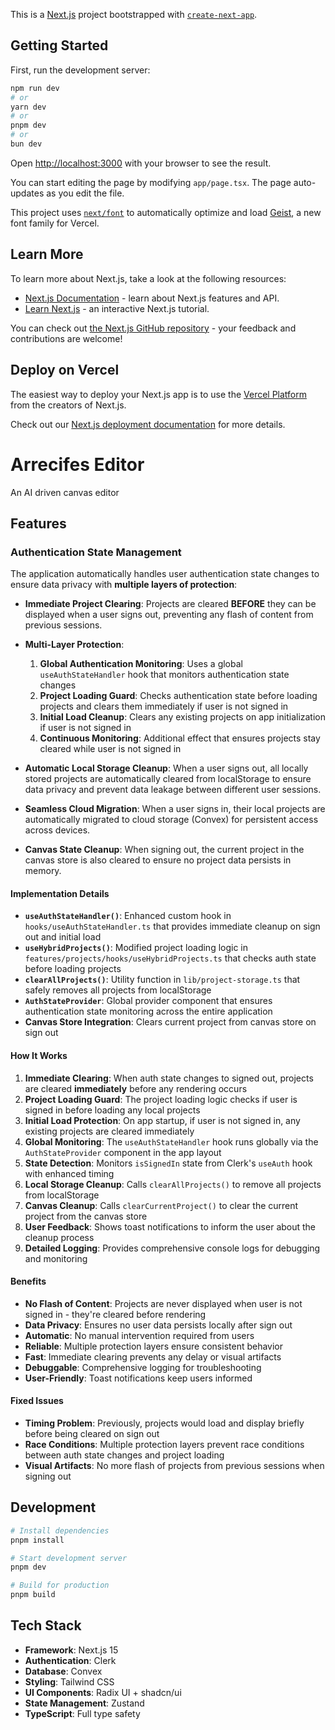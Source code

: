 This is a [Next.js](https://nextjs.org) project bootstrapped with [`create-next-app`](https://nextjs.org/docs/app/api-reference/cli/create-next-app).

## Getting Started

First, run the development server:

```bash
npm run dev
# or
yarn dev
# or
pnpm dev
# or
bun dev
```

Open [http://localhost:3000](http://localhost:3000) with your browser to see the result.

You can start editing the page by modifying `app/page.tsx`. The page auto-updates as you edit the file.

This project uses [`next/font`](https://nextjs.org/docs/app/building-your-application/optimizing/fonts) to automatically optimize and load [Geist](https://vercel.com/font), a new font family for Vercel.

## Learn More

To learn more about Next.js, take a look at the following resources:

- [Next.js Documentation](https://nextjs.org/docs) - learn about Next.js features and API.
- [Learn Next.js](https://nextjs.org/learn) - an interactive Next.js tutorial.

You can check out [the Next.js GitHub repository](https://github.com/vercel/next.js) - your feedback and contributions are welcome!

## Deploy on Vercel

The easiest way to deploy your Next.js app is to use the [Vercel Platform](https://vercel.com/new?utm_medium=default-template&filter=next.js&utm_source=create-next-app&utm_campaign=create-next-app-readme) from the creators of Next.js.

Check out our [Next.js deployment documentation](https://nextjs.org/docs/app/building-your-application/deploying) for more details.

# Arrecifes Editor

An AI driven canvas editor

## Features

### Authentication State Management

The application automatically handles user authentication state changes to ensure data privacy with **multiple layers of protection**:

- **Immediate Project Clearing**: Projects are cleared **BEFORE** they can be displayed when a user signs out, preventing any flash of content from previous sessions.

- **Multi-Layer Protection**:

  1. **Global Authentication Monitoring**: Uses a global `useAuthStateHandler` hook that monitors authentication state changes
  2. **Project Loading Guard**: Checks authentication state before loading projects and clears them immediately if user is not signed in
  3. **Initial Load Cleanup**: Clears any existing projects on app initialization if user is not signed in
  4. **Continuous Monitoring**: Additional effect that ensures projects stay cleared while user is not signed in

- **Automatic Local Storage Cleanup**: When a user signs out, all locally stored projects are automatically cleared from localStorage to ensure data privacy and prevent data leakage between different user sessions.

- **Seamless Cloud Migration**: When a user signs in, their local projects are automatically migrated to cloud storage (Convex) for persistent access across devices.

- **Canvas State Cleanup**: When signing out, the current project in the canvas store is also cleared to ensure no project data persists in memory.

#### Implementation Details

- **`useAuthStateHandler()`**: Enhanced custom hook in `hooks/useAuthStateHandler.ts` that provides immediate cleanup on sign out and initial load
- **`useHybridProjects()`**: Modified project loading logic in `features/projects/hooks/useHybridProjects.ts` that checks auth state before loading projects
- **`clearAllProjects()`**: Utility function in `lib/project-storage.ts` that safely removes all projects from localStorage
- **`AuthStateProvider`**: Global provider component that ensures authentication state monitoring across the entire application
- **Canvas Store Integration**: Clears current project from canvas store on sign out

#### How It Works

1. **Immediate Clearing**: When auth state changes to signed out, projects are cleared **immediately** before any rendering occurs
2. **Project Loading Guard**: The project loading logic checks if user is signed in before loading any local projects
3. **Initial Load Protection**: On app startup, if user is not signed in, any existing projects are cleared immediately
4. **Global Monitoring**: The `useAuthStateHandler` hook runs globally via the `AuthStateProvider` component in the app layout
5. **State Detection**: Monitors `isSignedIn` state from Clerk's `useAuth` hook with enhanced timing
6. **Local Storage Cleanup**: Calls `clearAllProjects()` to remove all projects from localStorage
7. **Canvas Cleanup**: Calls `clearCurrentProject()` to clear the current project from the canvas store
8. **User Feedback**: Shows toast notifications to inform the user about the cleanup process
9. **Detailed Logging**: Provides comprehensive console logs for debugging and monitoring

#### Benefits

- **No Flash of Content**: Projects are never displayed when user is not signed in - they're cleared before rendering
- **Data Privacy**: Ensures no user data persists locally after sign out
- **Automatic**: No manual intervention required from users
- **Reliable**: Multiple protection layers ensure consistent behavior
- **Fast**: Immediate clearing prevents any delay or visual artifacts
- **Debuggable**: Comprehensive logging for troubleshooting
- **User-Friendly**: Toast notifications keep users informed

#### Fixed Issues

- **Timing Problem**: Previously, projects would load and display briefly before being cleared on sign out
- **Race Conditions**: Multiple protection layers prevent race conditions between auth state changes and project loading
- **Visual Artifacts**: No more flash of projects from previous sessions when signing out

## Development

```bash
# Install dependencies
pnpm install

# Start development server
pnpm dev

# Build for production
pnpm build
```

## Tech Stack

- **Framework**: Next.js 15
- **Authentication**: Clerk
- **Database**: Convex
- **Styling**: Tailwind CSS
- **UI Components**: Radix UI + shadcn/ui
- **State Management**: Zustand
- **TypeScript**: Full type safety
